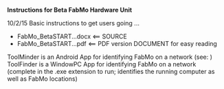 **Instructions for Beta FabMo Hardware Unit**  

10/2/15
Basic instructions to get users going ...

- FabMo_BetaSTART...docx  <== SOURCE
- FabMo_BetaSTART...pdf    <== PDF version DOCUMENT for easy reading


ToolMinder is an Android App for identifying FabMo on a network (see:     )
ToolFinder is a WindowPC App for identifying FabMo on a network (complete in the .exe extension to run; identifies the running computer as well as FabMo locations)
